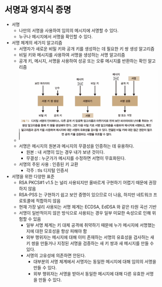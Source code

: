 # 서명과 영지식 증명
- 서명
  - 나만의 서명을 사용하여 임의의 메시지에 서명할 수 있다.
  - 누구나 메시지에서 서명을 확인할 수 있다.
- 서명 체계의 세가지 알고리즘
  - 서명자가 새로운 비밀 키와 공개 키를 생성하는 데 필요한 키 쌍 생성 알고리즘 
  - 비밀 키와 메시지를 사용하여 서명을 생성하는 서명 알고리즘
  - 공개 키, 메시지, 서명을 사용하여 성공 또는 오류 메시지를 반환하는 확인 알고리즘
  - <img src="./signature.png">
  - 서명은 메시지의 원본과 메시지의 무결성을 인증하는 데 유용하다.
    - 원본 : 내 서명이 있는 경우 내가 보낸 것이다.
    - 무결성 : 누군가가 메시지를 수정하면 서명이 무효화된다.
  - 서명의 주된 사용 : 인증된 키 교환
    - 각주 : tls 디지털 인증서
- 서명을 위한 다양한 표준
  - RSA PKCS#1 v1.5 는 널리 사용되지만 올바르게 구현하기 어렵기 때문에 권장하지 않음
  - RSA-PSS 는 구현하기 쉽고 보안 증명이 있으므로 더 나음, 하지만 네트워크 프로토콜에 적합하지 않음
  - 현재 가장 널리 사용되는 서명 체계는 ECDSA, EdDSA 와 같은 타원 곡선 기반
  - 서명이 일반적이지 않은 방식으로 사용되는 경우 일부 미묘한 속성으로 인해 위험할 수 있음
    - 일부 서명 체계는 키 대체 공격에 취약하기 때문에 누가 메시지에 서명했는지에 대한 모호성을 항상 피해야 함
    - 외부 행위자는 메시지에 대해 이미 존재하는 서명의 유효성을 검사하는 새 키 쌍을 만들거나 지정된 서명을 검증하는 새 키 쌍과 새 메시지를 만들 수 있다.
    - 서명의 고유성에 의존하면 안된다.
      - 대부분의 서명 체계에서 서명자는 동일한 메시지에 대해 임의의 서명을 만들 수 있다.
      - 외부 행위자는 서명을 받아서 동일한 메시지에 대해 다른 유효한 서명을 만들 수 있다.